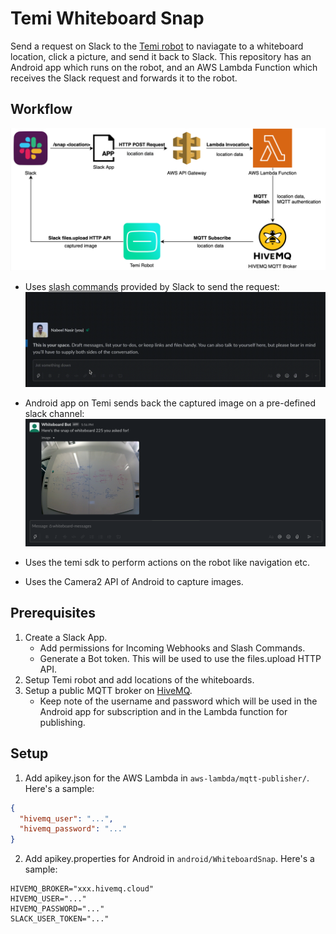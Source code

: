 # Temi Whiteboard Snap
Send a request on Slack to the [Temi robot](https://www.robotemi.com/) to naviagate to a whiteboard location, click a picture, and send it back to Slack. This repository has an Android app which runs on the robot, and an AWS Lambda Function which receives the Slack request and forwards it to the robot.

## Workflow
![Workflow](media/overview.png)

- Uses [slash commands](https://api.slack.com/interactivity/slash-commands) provided by Slack to send the request:  
![Sending a request from Slack](media/slack-request.gif)

- Android app on Temi sends back the captured image on a pre-defined slack channel: 
![Image captured by Temi](media/response.png)

- Uses the temi sdk to perform actions on the robot like navigation etc.
- Uses the Camera2 API of Android to capture images.

## Prerequisites
1. Create a Slack App. 
    - Add permissions for Incoming Webhooks and Slash Commands.
    - Generate a Bot token. This will be used to use the files.upload HTTP API.
2. Setup Temi robot and add locations of the whiteboards.
3. Setup a public MQTT broker on [HiveMQ](https://www.hivemq.com/mqtt-cloud-broker/). 
    - Keep note of the username and password which will be used in the Android app for subscription and in the Lambda function for publishing.

## Setup
1. Add apikey.json for the AWS Lambda in `aws-lambda/mqtt-publisher/`. Here's a sample:
```json
{
  "hivemq_user": "...",
  "hivemq_password": "..."
}
```
2. Add apikey.properties for Android in `android/WhiteboardSnap`. Here's a sample:
```
HIVEMQ_BROKER="xxx.hivemq.cloud"
HIVEMQ_USER="..."
HIVEMQ_PASSWORD="..."
SLACK_USER_TOKEN="..."
```